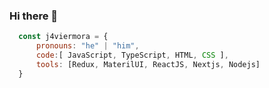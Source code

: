 ### Hi there 👋


```js
  const j4viermora = {
      pronouns: "he" | "him",
      code:[ JavaScript, TypeScript, HTML, CSS ],
      tools: [Redux, MaterilUI, ReactJS, Nextjs, Nodejs]
  }
```

<!--
**j4viermora/j4viermora** is a ✨ _special_ ✨ repository because its `README.md` (this file) appears on your GitHub profile.

Here are some ideas to get you started:

- 🔭 I’m currently working on ...
- 🌱 I’m currently learning ...
- 👯 I’m looking to collaborate on ...
- 🤔 I’m looking for help with ...
- 💬 Ask me about ...
- 📫 How to reach me: ...
- 😄 Pronouns: ...
- ⚡ Fun fact: ...
-->
